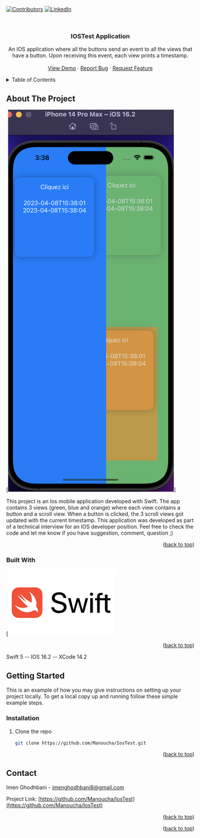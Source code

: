 
<!-- Improved compatibility of back to top link: See: https://github.com/othneildrew/Best-README-Template/pull/73 -->
<a name="readme-top"></a>
<!--
*** Thanks for checking out the Best-README-Template. If you have a suggestion
*** that would make this better, please fork the repo and create a pull request
*** or simply open an issue with the tag "enhancement".
*** Don't forget to give the project a star!
*** Thanks again! Now go create something AMAZING! :D
-->



<!-- PROJECT SHIELDS -->
<!--
*** I'm using markdown "reference style" links for readability.
*** Reference links are enclosed in brackets [ ] instead of parentheses ( ).
*** See the bottom of this document for the declaration of the reference variables
*** for contributors-url, forks-url, etc. This is an optional, concise syntax you may use.
*** https://www.markdownguide.org/basic-syntax/#reference-style-links
-->
[![Contributors][contributors-shield]][contributors-url]
[![LinkedIn][linkedin-shield]][linkedin-url]



<!-- PROJECT LOGO -->
<br />
<div align="center">
  <a href="https://github.com/Manoucha/IosTest">
  </a>

<h3 align="center">IOSTest Application</h3>

  <p align="center">
    An IOS application where all the buttons send an event to all the views that have a button. Upon receiving this event, each view prints a timestamp.
    <br />
    <br />
    <a href="https://github.com/Manoucha/IosTest">View Demo</a>
    ·
    <a href="https://github.com/Manoucha/IosTestissues">Report Bug</a>
    ·
    <a href="https://github.com/Manoucha/IosTest/issues">Request Feature</a>
  </p>
</div>



<!-- TABLE OF CONTENTS -->
<details>
  <summary>Table of Contents</summary>
  <ol>
    <li>
      <a href="#about-the-project">About The Project</a>
      <ul>
        <li><a href="#built-with">Built With</a></li>
      </ul>
    </li>
    <li>
      <a href="#getting-started">Getting Started</a>
      <ul>
        <li><a href="#installation">Installation</a></li>
      </ul>
    </li>
    <li><a href="#contact">Contact</a></li>
  </ol>
</details>



<!-- ABOUT THE PROJECT -->
## About The Project

[![Product Name Screen Shot][product-screenshot]]

 This project is an Ios mobile application developed with Swift. The app contains 3 views (green, blue and orange) where each view contains a button and a scroll view.
 When a button is clicked, the 3 scroll views got updated with the current timestamp.
 This application was developed as part of a technical interview for an IOS developer position.
 Feel free to check the code and let me know if you have suggestion, comment, question ;)

<p align="right">(<a href="#readme-top">back to top</a>)</p>



### Built With

[![Swift][Swift-url]


<p align="right">(<a href="#readme-top">back to top</a>)</p>

Swift 5 -- 
IOS 16.2 --
XCode 14.2



<!-- GETTING STARTED -->
## Getting Started

This is an example of how you may give instructions on setting up your project locally.
To get a local copy up and running follow these simple example steps.


### Installation

1. Clone the repo
   ```sh
   git clone https://github.com/Manoucha/IosTest.git
   ```

<p align="right">(<a href="#readme-top">back to top</a>)</p>

<!-- CONTACT -->
## Contact

Imen Ghodhbani - imenghodhbani8@gmail.com

Project Link: [https://github.com/Manoucha/IosTest](https://github.com/Manoucha/IosTest)

<p align="right">(<a href="#readme-top">back to top</a>)</p>



<p align="right">(<a href="#readme-top">back to top</a>)</p>



<!-- MARKDOWN LINKS & IMAGES -->
<!-- https://www.markdownguide.org/basic-syntax/#reference-style-links -->
[contributors-shield]: https://img.shields.io/github/contributors/Manoucha/IosTest.svg?style=for-the-badge
[contributors-url]: https://github.com/Manoucha/IosTest/graphs/contributors
[linkedin-shield]: https://img.shields.io/badge/-LinkedIn-black.svg?style=for-the-badge&logo=linkedin&colorB=555
[linkedin-url]: https://www.linkedin.com/in/imene-ghodhbeni/
[product-screenshot]: images/cap2.png
[Swift.Apple]: https://developer.apple.com/swift/
[Swift-url]: images/logoswift.png
